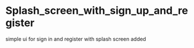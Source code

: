 # Splash_screen_with_sign_up_and_register

simple ui for sign in and register 
with splash screen added
